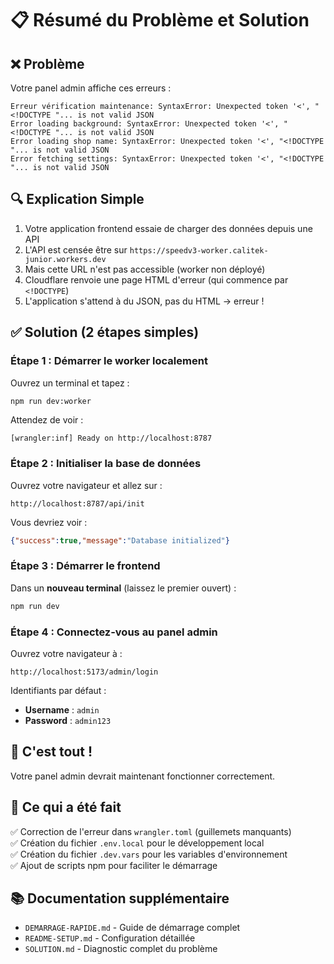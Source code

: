 # 📋 Résumé du Problème et Solution

## ❌ Problème

Votre panel admin affiche ces erreurs :
```
Erreur vérification maintenance: SyntaxError: Unexpected token '<', "<!DOCTYPE "... is not valid JSON
Error loading background: SyntaxError: Unexpected token '<', "<!DOCTYPE "... is not valid JSON
Error loading shop name: SyntaxError: Unexpected token '<', "<!DOCTYPE "... is not valid JSON
Error fetching settings: SyntaxError: Unexpected token '<', "<!DOCTYPE "... is not valid JSON
```

## 🔍 Explication Simple

1. Votre application frontend essaie de charger des données depuis une API
2. L'API est censée être sur `https://speedv3-worker.calitek-junior.workers.dev`
3. Mais cette URL n'est pas accessible (worker non déployé)
4. Cloudflare renvoie une page HTML d'erreur (qui commence par `<!DOCTYPE`)
5. L'application s'attend à du JSON, pas du HTML → erreur !

## ✅ Solution (2 étapes simples)

### Étape 1 : Démarrer le worker localement
Ouvrez un terminal et tapez :
```bash
npm run dev:worker
```

Attendez de voir :
```
[wrangler:inf] Ready on http://localhost:8787
```

### Étape 2 : Initialiser la base de données
Ouvrez votre navigateur et allez sur :
```
http://localhost:8787/api/init
```

Vous devriez voir :
```json
{"success":true,"message":"Database initialized"}
```

### Étape 3 : Démarrer le frontend
Dans un **nouveau terminal** (laissez le premier ouvert) :
```bash
npm run dev
```

### Étape 4 : Connectez-vous au panel admin
Ouvrez votre navigateur à :
```
http://localhost:5173/admin/login
```

Identifiants par défaut :
- **Username** : `admin`
- **Password** : `admin123`

## 🎉 C'est tout !

Votre panel admin devrait maintenant fonctionner correctement.

## 🔧 Ce qui a été fait

✅ Correction de l'erreur dans `wrangler.toml` (guillemets manquants)  
✅ Création du fichier `.env.local` pour le développement local  
✅ Création du fichier `.dev.vars` pour les variables d'environnement  
✅ Ajout de scripts npm pour faciliter le démarrage  

## 📚 Documentation supplémentaire

- `DEMARRAGE-RAPIDE.md` - Guide de démarrage complet
- `README-SETUP.md` - Configuration détaillée
- `SOLUTION.md` - Diagnostic complet du problème
